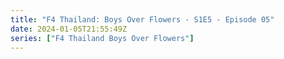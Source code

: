 ```yaml
---
title: "F4 Thailand: Boys Over Flowers - S1E5 - Episode 05"
date: 2024-01-05T21:55:49Z
series: ["F4 Thailand Boys Over Flowers"]
---
```



<mux-player stream-type="on-demand"
  src="https://kp3d-my.sharepoint.com/personal/ryoo_kp3d_onmicrosoft_com/_layouts/15/download.aspx?share=ERFRx8i7T6JDisFvxnQLgvcBZOr-heGOYsmiliySYiwGYQ" prefer-playback="mse" controls>
  </mux-player>
  
  
  <script src="https://cdn.jsdelivr.net/npm/@mux/mux-player"></script>
  
 <script type="application/ld+json">
 {
  "@context": "https://schema.org/",
  "@type": "VideoObject",
  "name": "F4 Thailand: Boys Over Flowers - S1E5 - Episode 05",
  "contentUrl": "https://stream.mux.com/8d8ng00UEweyozFmntG6wsYsf67WiTrMiQLKhPAVhnIA.m3u8",
  "thumbnailUrl": "https://www.themoviedb.org/t/p/original/zwsJRRmVozVZ1tDs8buIs97pCqm.jpg?width=314&fit_mode=preserve&time=25",
  "uploadDate": "2023-12-24T12:20:15Z",
}

</script>